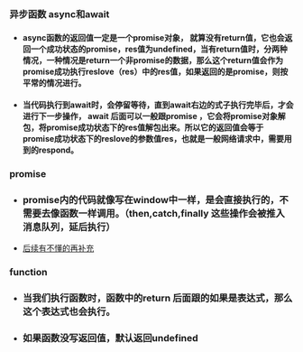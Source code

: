 ### 异步函数 async和await

- #### async函数的返回值一定是一个promise对象， 就算没有return值，它也会返回一个成功状态的promise，res值为undefined，当有return值时，分两种情况，一种情况是return一个非promise的数据，那么这个return值会作为promise成功执行reslove（res）中的res值，如果返回的是promise，则按平常的情况进行。
    
- #### 当代码执行到await时，会停留等待，直到await右边的式子执行完毕后，才会进行下一步操作， await 后面可以一般跟promise ，它会将promise对象解包，将promise成功状态下的res值解包出来。所以它的返回值会等于promise成功状态下的reslove的参数值res，也就是一般网络请求中，需要用到的respond。
    

### promise

- ### promise内的代码就像写在window中一样，是会直接执行的，不需要去像函数一样调用。（then,catch,finally 这些操作会被推入消息队列，延后执行）
    
- <u>后续有不懂的再补充</u>

### function

- ### 当我们执行函数时，函数中的return 后面跟的如果是表达式，那么这个表达式也会执行。
    
- ### 如果函数没写返回值，默认返回undefined